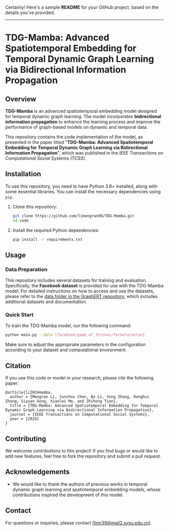 Certainly! Here's a sample **README** for your GitHub project, based on the details you've provided:

---

# TDG-Mamba: Advanced Spatiotemporal Embedding for Temporal Dynamic Graph Learning via Bidirectional Information Propagation

## Overview

**TDG-Mamba** is an advanced spatiotemporal embedding model designed for temporal dynamic graph learning. The model incorporates **bidirectional information propagation** to enhance the learning process and improve the performance of graph-based models on dynamic and temporal data.

This repository contains the code implementation of the model, as presented in the paper titled "**TDG-Mamba: Advanced Spatiotemporal Embedding for Temporal Dynamic Graph Learning via Bidirectional Information Propagation**", which was published in the *IEEE Transactions on Computational Social Systems (TCSS)*.


## Installation

To use this repository, you need to have Python 3.8+ installed, along with some essential libraries. You can install the necessary dependencies using `pip`.

1. Clone this repository:

   ```bash
   git clone https://github.com/limengran98/TDG-Mamba.git
   cd code
   ```

2. Install the required Python dependencies:

   ```bash
   pip install -r requirements.txt
   ```

## Usage

### Data Preparation

This repository includes several datasets for training and evaluation. Specifically, the **Facebook dataset** is provided for use with the TDG-Mamba model. For detailed instructions on how to access and use the datasets, please refer to the [data folder in the GraphERT repository](https://github.com/moranbel/GraphERT/tree/main/data), which includes additional datasets and documentation.

### Quick Start

To train the TDG-Mamba model, run the following command:

```bash
python main.py --data [facebook/game_of_thrones/formula/enron]
```

Make sure to adjust the appropriate parameters in the configuration according to your dataset and computational environment.


## Citation

If you use this code or model in your research, please cite the following paper:

```
@article{li2024mamba,
  author = {Mengran Li, Junzhou Chen, Bo Li, Yong Zhang, Ronghui Zhang, Siyuan Gong, Xiaolei Ma, and Zhihong Tian},
  title = {TDG-Mamba: Advanced Spatiotemporal Embedding for Temporal Dynamic Graph Learning via Bidirectional Information Propagation},
  journal = {IEEE Transactions on Computational Social Systems},
  year = {2024}
}
```

## Contributing

We welcome contributions to this project! If you find bugs or would like to add new features, feel free to fork the repository and submit a pull request.


## Acknowledgements

- We would like to thank the authors of previous works in temporal dynamic graph learning and spatiotemporal embedding models, whose contributions inspired the development of this model.

## Contact

For questions or inquiries, please contact [limr39@mail2.sysu.edu.cn].



